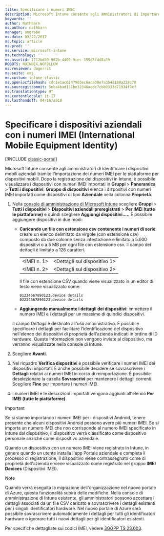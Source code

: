 ```yaml
---
title: Specificare i numeri IMEI
description: Microsoft Intune consente agli amministratori di importare i numeri IMEI (International Mobile Equipment Identity) per le piattaforme per dispositivi mobili in modo da facilitare l'identificazione dei dispositivi mobili aziendali
keywords: ''
author: NathBarn
ms.author: nathbarn
manager: angrobe
ms.date: 03/22/2017
ms.topic: article
ms.prod: ''
ms.service: microsoft-intune
ms.technology: ''
ms.assetid: 1712bd39-562b-4409-9cec-155d5f4d8a39
ROBOTS: NOINDEX,NOFOLLOW
ms.reviewer: dagerrit
ms.suite: ems
ms.custom: intune-classic
ms.openlocfilehash: cdc1e1ac6147903ec6ada30e7a3b42189a228c78
ms.sourcegitcommit: 5eba4bad151be32346aedc7cbb0333d71934f8cf
ms.translationtype: HT
ms.contentlocale: it-IT
ms.lasthandoff: 04/16/2018
---
```

# <a name="specify-corporate-owned-devices-with-international-mobile-equipment-identity-imei-numbers"></a>Specificare i dispositivi aziendali con i numeri IMEI (International Mobile Equipment Identity)

[!INCLUDE [classic-portal](../includes/classic-portal.md)]

Microsoft Intune consente agli amministratori di identificare i dispositivi mobili aziendali tramite l'importazione dei numeri IMEI per le piattaforme per dispositivi mobili. Dopo la registrazione dei dispositivi in Intune, è possibile visualizzare i dispositivi con numeri IMEI importati in **Gruppi** > **Panoramica** > **Tutti i dispositivi**. **Gruppo di dispositivi** elenca i dispositivi con numeri IMEI importati come dispositivi di tipo **Aziendale** nella colonna **Proprietà**.

1. Nella [console di amministrazione di Microsoft Intune](https://manage.microsoft.com) scegliere **Gruppi** &gt; **Tutti i dispositivi** &gt; **Dispositivi aziendali preregistrati** &gt;  **Per IMEI (tutte le piattaforme)** e quindi scegliere **Aggiungi dispositivi....**. È possibile aggiungere dispositivi in due modi:

   - **Caricando un file con estensione csv contenente i numeri di serie**: creare un elenco delimitato da virgole (con estensione csv) composto da due colonne senza intestazione e limitato a 5.000 dispositivi o a 5 MB per ogni file con estensione csv. Il campo dei dettagli è limitato a 128 caratteri. 


     |                 |                           |
     |-----------------|---------------------------|
     | &lt;IMEI n. 1&gt; | &lt;Dettagli sul dispositivo 1&gt; |
     | &lt;IMEI n. 2&gt; | &lt;Dettagli sul dispositivo 2&gt; |

     Il file con estensione CSV quando viene visualizzato in un editor di testo viene visualizzato come:

     ```
     01234567890123,device details
     02234567890123,device details
     ```

   - **Aggiungendo manualmente i dettagli dei dispositivi**: immettere il numero IMEI e i dettagli per un massimo di quindici dispositivi.

   Il campo *Dettagli* è destinato all'uso amministrativo. È possibile specificare i dettagli per facilitare l'identificazione del dispositivo nell'elenco dei dispositivi di proprietà dell'azienda indicati in ordine di ID hardware. Queste informazioni non vengono inviate al dispositivo, ma verranno visualizzate nella console di Intune.

2. Scegliere **Avanti**.
3. Nel riquadro **Verifica dispositivi** è possibile verificare i numeri IMEI dei dispositivi importati. È anche possibile decidere se sovrascrivere i **Dettagli** relativi ai numeri IMEI in corso di reimportazione. È possibile deselezionare la casella **Sovrascrivi** per mantenere i dettagli correnti. Scegliere **Fine** per importare i numeri IMEI.
4. I numeri IMEI e le descrizioni importati vengono aggiunti all'elenco **Per IMEI (tutte le piattaforme)**.

> [!IMPORTANT]
> Se si stanno importando i numeri IMEI per i dispositivi Android, tenere presente che alcuni dispositivi Android possono avere più numeri IMEI. Se si importa un numero IMEI che non corrisponde al numero IMEI specificato in Intune dal dispositivo, il dispositivo verrà classificato come dispositivo personale anziché come dispositivo aziendale.

Quando un dispositivo con un numero IMEI viene registrato in Intune, in genere quando un utente installa l'app Portale aziendale e completa il processo di registrazione, il dispositivo viene contrassegnato come di proprietà dell'azienda e viene visualizzato come registrato nel gruppo **IMEI Devices** (Dispositivi IMEI).

>[!NOTE]
> Quando verrà eseguita la migrazione dell'organizzazione nel nuovo portale di Azure, questa funzionalità subirà delle modifiche. Nella console di amministrazione di Intune esistente, gli amministratori possono accettare i dettagli associati da un file CSV caricato e sovrascrivere i dettagli esistenti per i singoli identificatori hardware. Nel nuovo portale di Azure sarà possibile sovrascrivere automaticamente i dettagli per tutti gli identificatori hardware o ignorare tutti i nuovi dettagli per gli identificatori esistenti.

Per specifiche dettagliate sui codici IMEI, vedere [3GGPP TS 23.003](https://portal.3gpp.org/desktopmodules/Specifications/SpecificationDetails.aspx?specificationId=729).

